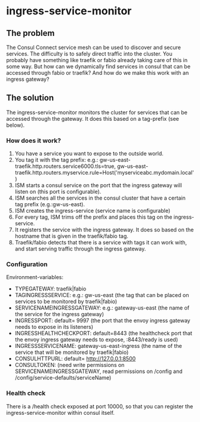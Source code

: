# ingress-service-monitor
## The problem
The Consul Connect service mesh can be used to discover and secure services.
The difficulty is to safely direct traffic into the cluster. You probably have something like traefik or fabio already taking care of this in some way. But how can we dynamically find services in consul that can be accessed through fabio or traefik? And how do we make this work with an ingress gateway?
## The solution
The ingress-service-monitor monitors the cluster for services that can be accessed through the gateway. It does this based on a tag-prefix (see below).
### How does it work?
1. You have a service you want to expose to the outside world.
2. You tag it with the tag prefix: e.g.: gw-us-east-traefik.http.routers.service6000.tls=true, 
gw-us-east-traefik.http.routers.myservice.rule=Host('myserviceabc.mydomain.local')
2. ISM starts a consul service on the port that the ingress gateway will listen on (this port is configurable).
3. ISM searches all the services in the consul cluster that have a certain tag prefix (e.g.:gw-us-east).
4. ISM creates the ingress-service (service name is configurable)
5. For every tag, ISM trims off the prefix and places this tag on the ingress-service. 
6. It registers the service with the ingress gateway. It does so based on the hostname that is given in the traefik/fabio tag.
7. Traefik/fabio detects that there is a service with tags it can work with, and start serving traffic through the ingress gateway.
### Configuration
Environment-variables:
- TYPEGATEWAY: traefik|fabio
- TAGINGRESSSERVICE: e.g.: gw-us-east (the tag that can be placed on services to be monitored by traefik|fabio)
- SERVICENAMEINGRESSGATEWAY: e.g.: gateway-us-east (the name of the service for the ingress gateway)
- INGRESSPORT: default= 9997 (the port that the envoy ingress gateway needs to expose in its listeners)
- INGRESSHEALTHCHECKPORT: default=8443 (the healthcheck port that the envoy ingress gateway needs to expose, :8443/ready is used)
- INGRESSSERVICENAME: gateway-us-east-ingress (the name of the service that will be monitored by traefik|fabio)
- CONSULHTTPURL: default= http://127.0.0.1:8500
- CONSULTOKEN: (need write permissions on SERVICENAMEINGRESSGATEWAY, read permissions on /config and /config/service-defaults/serviceName)
### Health check
There is a /health check exposed at port 10000, so that you can register the ingress-service-monitor within consul itself.
